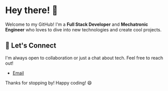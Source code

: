 # Hey there! 👋

Welcome to my GitHub! I'm a **Full Stack Developer** and **Mechatronic Engineer** who loves to dive into new technologies and create cool projects.

## 🤝 Let's Connect
I'm always open to collaboration or just a chat about tech. Feel free to reach out!
- [Email](mailto:logiharaldss@gmail.com)

Thanks for stopping by! Happy coding! 😄
<!---
logiharaldsson/logiharaldsson is a ✨ special ✨ repository because its `README.md` (this file) appears on your GitHub profile.
You can click the Preview link to take a look at your changes.
--->
